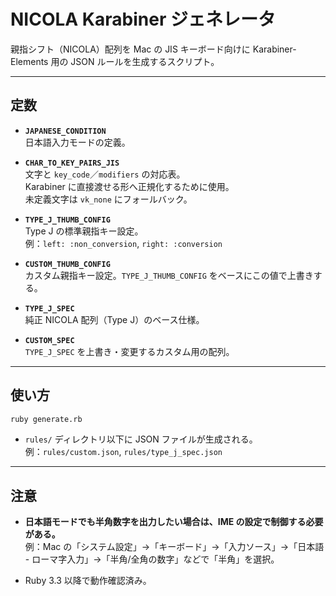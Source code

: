 # NICOLA Karabiner ジェネレータ

親指シフト（NICOLA）配列を Mac の JIS キーボード向けに
Karabiner-Elements 用の JSON ルールを生成するスクリプト。

---

## 定数

- **`JAPANESE_CONDITION`**  
  日本語入力モードの定義。

- **`CHAR_TO_KEY_PAIRS_JIS`**  
  文字と `key_code`／`modifiers` の対応表。  
  Karabiner に直接渡せる形へ正規化するために使用。  
  未定義文字は `vk_none` にフォールバック。

- **`TYPE_J_THUMB_CONFIG`**  
  Type J の標準親指キー設定。  
  例：`left: :non_conversion`, `right: :conversion`

- **`CUSTOM_THUMB_CONFIG`**  
  カスタム親指キー設定。`TYPE_J_THUMB_CONFIG` をベースにこの値で上書きする。

- **`TYPE_J_SPEC`**  
  純正 NICOLA 配列（Type J）のベース仕様。

- **`CUSTOM_SPEC`**  
  `TYPE_J_SPEC` を上書き・変更するカスタム用の配列。

---

## 使い方

```bash
ruby generate.rb
```

- `rules/` ディレクトリ以下に JSON ファイルが生成される。  
  例：`rules/custom.json`, `rules/type_j_spec.json`

---

## 注意

- **日本語モードでも半角数字を出力したい場合は、IME の設定で制御する必要がある。**  
  例：Mac の「システム設定」→「キーボード」→「入力ソース」→「日本語 - ローマ字入力」→「半角/全角の数字」などで「半角」を選択。

- Ruby 3.3 以降で動作確認済み。
